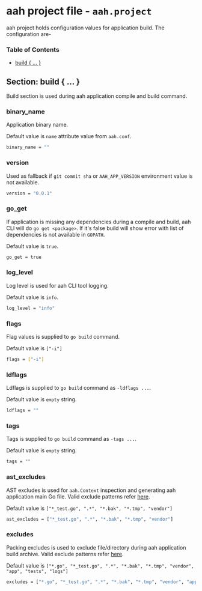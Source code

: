 # aah project file - `aah.project`

aah project holds configuration values for application build. The configuration are-

### Table of Contents

  * [build { ... }](#section-build)

## Section: build { ... }
Build section is used during aah application compile and build command.

### binary_name
Application binary name.

Default value is `name` attribute value from `aah.conf`.
```bash
binary_name = ""
```

### version
Used as fallback if `git commit sha` or `AAH_APP_VERSION` environment value is not available.
```bash
version = "0.0.1"
```

### go_get
If application is missing any dependencies during a compile and build, aah CLI will do `go get <package>`. If it's false build will show error with list of dependencies is not available in `GOPATH`.

Default value is `true`.
```bash
go_get = true
```

### log_level
Log level is used for aah CLI tool logging.

Default value is `info`.
```bash
log_level = "info"
```

### flags
Flag values is supplied to `go build` command.

Default value is `["-i"]`
```bash
flags = ["-i"]
```

### ldflags
Ldflags is supplied to `go build` command as `-ldflags ...`.

Default value is `empty` string.
```bash
ldflags = ""
```

### tags
Tags is supplied to `go build` command as `-tags ...`.

Default value is `empty` string.
```bash
tags = ""
```

### ast_excludes
AST excludes is used for `aah.Context` inspection and generating aah application main Go file. Valid exclude patterns refer [here](https://golang.org/pkg/path/filepath/#Match).

Default value is `["*_test.go", ".*", "*.bak", "*.tmp", "vendor"]`
```bash
ast_excludes = ["*_test.go", ".*", "*.bak", "*.tmp", "vendor"]
```

### excludes
Packing excludes is used to exclude file/directory during aah application build archive. Valid exclude patterns refer [here](https://golang.org/pkg/path/filepath/#Match).

Default value is `["*.go", "*_test.go", ".*", "*.bak", "*.tmp", "vendor", "app", "tests", "logs"]`
```bash
excludes = ["*.go", "*_test.go", ".*", "*.bak", "*.tmp", "vendor", "app", "tests", "logs"]
```
